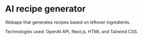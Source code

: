 # AI recipe generator
Webapp that generates recipes based on leftover ingredients. 

Technologies used: OpenAI API, Next.js, HTML and Tailwind CSS.
